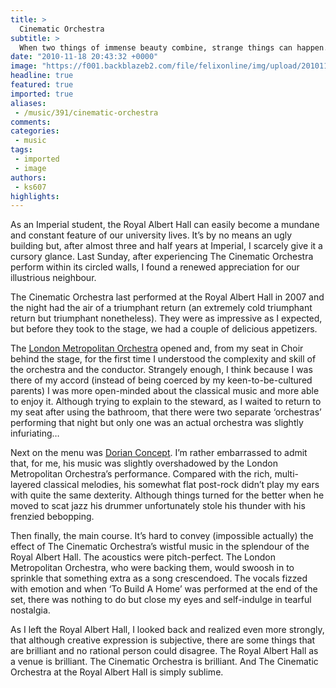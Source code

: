 ```yaml
---
title: >
  Cinematic Orchestra
subtitle: >
  When two things of immense beauty combine, strange things can happen. In this case, music and majesty create brilliance
date: "2010-11-18 20:43:32 +0000"
image: "https://f001.backblazeb2.com/file/felixonline/img/upload/201011182042-ks607-cinemati.jpg"
headline: true
featured: true
imported: true
aliases:
 - /music/391/cinematic-orchestra
comments:
categories:
 - music
tags:
 - imported
 - image
authors:
 - ks607
highlights:
---
```


As an Imperial student, the Royal Albert Hall can easily become a mundane and constant feature of our university lives. It’s by no means an ugly building but, after almost three and half years at Imperial, I scarcely give it a cursory glance. Last Sunday, after experiencing The Cinematic Orchestra perform within its circled walls, I found a renewed appreciation for our illustrious neighbour.

The Cinematic Orchestra last performed at the Royal Albert Hall in 2007 and the night had the air of a triumphant return (an extremely cold triumphant return but triumphant nonetheless). They were as impressive as I expected, but before they took to the stage, we had a couple of delicious appetizers.

The [London Metropolitan Orchestra](http://www.lmo.co.uk/) opened and, from my seat in Choir behind the stage, for the first time I understood the complexity and skill of the orchestra and the conductor. Strangely enough, I think because I was there of my accord (instead of being coerced by my keen-to-be-cultured parents) I was more open-minded about the classical music and more able to enjoy it. Although trying to explain to the steward, as I waited to return to my seat after using the bathroom, that there were two separate ‘orchestras’ performing that night but only one was an actual orchestra was slightly infuriating…

Next on the menu was [Dorian Concept](http://www.myspace.com/dorianconcept). I’m rather embarrassed to admit that, for me, his music was slightly overshadowed by the London Metropolitan Orchestra’s performance. Compared with the rich, multi-layered classical melodies, his somewhat flat post-rock didn’t play my ears with quite the same dexterity. Although things turned for the better when he moved to scat jazz his drummer unfortunately stole his thunder with his frenzied bebopping.

Then finally, the main course. It’s hard to convey (impossible actually) the effect of The Cinematic Orchestra’s wistful music in the splendour of the Royal Albert Hall. The acoustics were pitch-perfect. The London Metropolitan Orchestra, who were backing them, would swoosh in to sprinkle that something extra as a song crescendoed. The vocals fizzed with emotion and when ‘To Build A Home’ was performed at the end of the set, there was nothing to do but close my eyes and self-indulge in tearful nostalgia.

As I left the Royal Albert Hall, I looked back and realized even more strongly, that although creative expression is subjective, there are some things that are brilliant and no rational person could disagree. The Royal Albert Hall as a venue is brilliant. The Cinematic Orchestra is brilliant. And The Cinematic Orchestra at the Royal Albert Hall is simply sublime.
